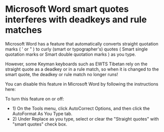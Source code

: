 # Microsoft Word smart quotes interferes with deadkeys and rule matches

<p>Microsoft Word has a feature that automatically converts straight quotation marks ( ' or " ) to curly (smart or typographer's) quotes ( Smart single quotation marks or Smart double quotation marks ) as you type.</p>

<p>However, some Keyman keyboards such as EWTS Tibetan rely on the straight quote as a deadkey or in a rule match, so when it is changed to the smart quote, the deadkey or rule match no longer runs!</p>

<p>You can disable this feature in Microsoft Word by following the instructions here:</p>

<p>To turn this feature on or off:</p>
<ul>
<li>1) On the Tools menu, click AutoCorrect Options, and then click the AutoFormat As You Type tab.</li>
<li>2) Under Replace as you type, select or clear the "Straight quotes" with "smart quotes" check box.</li>
</ul>

